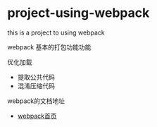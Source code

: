 # project-using-webpack
this is a project to using webpack

<p>
    webpack 基本的打包功能功能
</p>
<p>
优化加载
<ul>
    <li>提取公共代码</li>
    <li>混淆压缩代码</li>
</ul>
</p>
<p>
    webpack的文档地址
    <ul>
        <li><a href="https://webpack.js.org/">webpack首页</a></li>
    </ul>
</p>